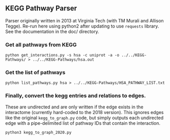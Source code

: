 ## KEGG Pathway Parser

Parser originally written in 2013 at Virginia Tech (with TM Murali and Allison Tegge).  Re-run here using python2 after updating to use `requests` library. See the documentation in the doc/ directory.

### Get all pathways from KEGG

```
python get_interactions.py -s hsa -c uniprot -a -o ../../KEGG-Pathways/ > ../../KEGG-Pathways/hsa.out
```

### Get the list of pathways

```
python list_pathways.py hsa > ../../KEGG-Pathways/HSA_PATHWAY_LIST.txt
```

### Finally, convert the kegg entries and relations to edges.  

These are undirected and are only written if the edge exists in the interactome (currently hard-coded to the 2018 version).  This ignores edges like the original `kegg_to_graph.py` code, but simply outputs each undirected edge with a pipe-delimited list of pathway IDs that contain the interaction. 

```
python3 kegg_to_graph_2020.py 
```
